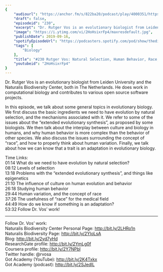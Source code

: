```yaml
---
{
	"audiourl": "https://anchor.fm/s/822ba20/podcast/play/4000351/https%3A%2F%2Fd3ctxlq1ktw2nl.cloudfront.net%2Fproduction%2F2019-6-27%2F19666460-44100-2-172404c0c2472.m4a",
	"draft": false,
	"episodeid": "230",
	"excerpt": "Dr. Rutger Vos is an evolutionary biologist from Leiden University and the Naturalis Biodiversity Center, both in The Netherlands. He does work in computational biology and contributes to various open source software projects.",
	"image": "https://i.ytimg.com/vi/2HoHsixrFp4/maxresdefault.jpg",
	"publishDate": 2019-09-16,
	"spotifyEpisodeUrl": "https://podcasters.spotify.com/pod/show/thedissenter/episodes/230-Rutger-Vos-Natural-Selection--Human-Behavior--Race--And-Adaptations-e4oj4v",
	"tags": [
		"Biology"
	],
	"title": "#230 Rutger Vos: Natural Selection, Human Behavior, Race, And Adaptations",
	"youtubeid": "2HoHsixrFp4"
}
---
```

Dr. Rutger Vos is an evolutionary biologist from Leiden University and the Naturalis Biodiversity Center, both in The Netherlands. He does work in computational biology and contributes to various open source software projects.

In this episode, we talk about some general topics in evolutionary biology. We first discuss the basic ingredients we need to have evolution by natural selection, and the mechanisms associated with it. We refer to some of the issues about the “extended evolutionary synthesis”, as proposed by some biologists. We then talk about the interplay between culture and biology in humans, and why human behavior is more complex than the behavior of other species. We also discuss the issues surrounding the concept of “race”, and how to properly think about human variation. Finally, we talk about how we can know that a trait is an adaptation in evolutionary biology.

Time Links:  
<time>01:14</time> What do we need to have evolution by natural selection?  
<time>08:12</time> Levels of selection  
<time>13:18</time> Problems with the “extended evolutionary synthesis”, and things like epigenetics                               
<time>21:10</time> The influence of culture on human evolution and behavior  
<time>26:18</time> Studying human behavior  
<time>29:44</time> Human variation, and the concept of race  
<time>37:26</time> The usefulness of “race” for the medical field  
<time>44:49</time> How do we know if something is an adaptation?  
<time>53:32</time> Follow Dr. Vos’ work!

---

Follow Dr. Vos’ work:  
Naturalis Biodiversity Center Personal Page: http://bit.ly/2LHRo1n  
Naturalis Biodiversity Page: http://bit.ly/2YloLsA  
Blog: http://bit.ly/2yd7yHd  
ResearchGate profile: http://bit.ly/2YmLg0f  
Coursera profile: http://bit.ly/2Y7NPbl  
Twitter handle: @rvosa  
Got Academy (YouTube): http://bit.ly/2K4Txkx  
Got Academy (podcast): http://bit.ly/2SJedlL
